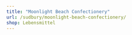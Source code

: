 ```yaml
---
title: "Moonlight Beach Confectionery"
url: /sudbury/moonlight-beach-confectionery/
shop: Lebensmittel
---
```

